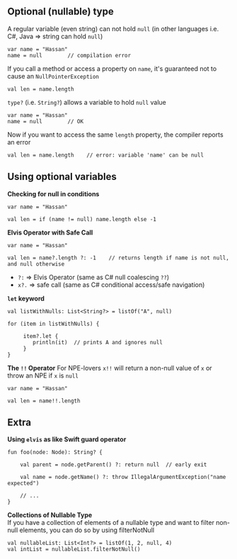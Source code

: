 ## Optional (nullable) type
A regular variable (even string) can not hold `null` (in other languages i.e. C#, Java => string can hold `null`)

```
var name = "Hassan"
name = null        // compilation error
```
If you call a method or access a property on `name`, it's guaranteed not to cause an `NullPointerException`
```
val len = name.length
```
`type?` (i.e. `String?`) allows a variable to hold `null` value
```
var name = "Hassan"
name = null        // OK
```
Now if you want to access the same `length` property, the compiler reports an error
```
val len = name.length    // error: variable 'name' can be null
```
## Using optional variables

**Checking for null in conditions**
```
var name = "Hassan"

val len = if (name != null) name.length else -1
```
**Elvis Operator with Safe Call**
```
var name = "Hassan"

val len = name?.length ?: -1    // returns length if name is not null, and null otherwise
```
* `?:` => Elvis Operator (same as C# null coalescing `??`)
* `x?.` => safe call (same as C# conditional access/safe navigation)

**`let` keyword**
```
val listWithNulls: List<String?> = listOf("A", null)

for (item in listWithNulls) {

     item?.let { 
        println(it)  // prints A and ignores null
     } 
}
```

**The `!!` Operator**
For NPE-lovers `x!!` will return a non-null value of `x` or throw an NPE if `x` is `null`
```
var name = "Hassan"

val len = name!!.length
```

## Extra
**Using `elvis` as like Swift guard operator**
```
fun foo(node: Node): String? {

    val parent = node.getParent() ?: return null  // early exit
    
    val name = node.getName() ?: throw IllegalArgumentException("name expected")
    
    // ...
}
```
**Collections of Nullable Type**    
If you have a collection of elements of a nullable type and want to filter non-null elements, you can do so by using filterNotNull
```
val nullableList: List<Int?> = listOf(1, 2, null, 4)
val intList = nullableList.filterNotNull()
```
